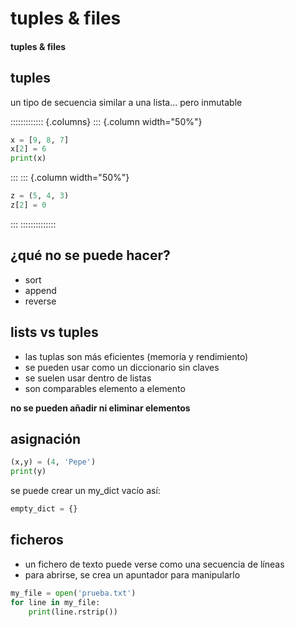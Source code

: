 # tuples & files
#### tuples & files

## tuples

un tipo de secuencia similar a una lista... pero inmutable

::::::::::::: {.columns}
::: {.column width="50%"}
~~~python
x = [9, 8, 7]
x[2] = 6
print(x)
~~~
:::
::: {.column width="50%"}
~~~python
z = (5, 4, 3)
z[2] = 0
~~~
:::
::::::::::::::

## ¿qué no se puede hacer?

- sort
- append
- reverse

## lists vs tuples

- las tuplas son más eficientes (memoria y rendimiento)
- se pueden usar como un diccionario sin claves
- se suelen usar dentro de listas
- son comparables elemento a elemento

**no se pueden añadir ni eliminar elementos**

## asignación

~~~~python
(x,y) = (4, 'Pepe')
print(y)
~~~~

se puede crear un my_dict vacío así: 

~~~~python
empty_dict = {}
~~~~

## ficheros

- un fichero de texto puede verse como una secuencia de líneas
- para abrirse, se crea un apuntador para manipularlo

~~~~python
my_file = open('prueba.txt')
for line in my_file:
    print(line.rstrip())
~~~~

